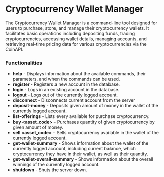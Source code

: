 ﻿# Cryptocurrency Wallet Manager

The Cryptocurrency Wallet Manager is a command-line tool designed for users to purchase, store, and manage their cryptocurrency wallets. It facilitates basic operations including depositing funds, trading cryptocurrencies, accessing wallet details, managing accounts, and retrieving real-time pricing data for various cryptocurrencies via the CoinAPI.

### Functionalities

- __help__ - Displays information about the available commands, their parameters, and when the commands can be used.
- __register <name> <password>__ - Registers a new account in the database.
- __login <name> <password>__ - Logs in an existing account in the database.
- __logout__ - Logs out of the currently logged account.
- __disconnect__ - Disconnects current account from the server
- __deposit-money <amount>__ - Deposits given amount of money in the wallet of the currently logged account.
- __list-offerings__ - Lists every available for purchase cryptocurrency.
- __buy <asset_code> <amount>__ - Purchases quantity of given cryptocurrency by given amount of money.
- __sell <asset_code>__ - Sells cryptocurrency available in the wallet of the currently logged account.
- __get-wallet-summary__ - Shows information about the wallet of the currently logged account, including current balance, which cryptocurrency they have in their wallet, as well as their quantity.
- __get-wallet-overall-summary__ - Shows information about the overall winnings of the currently logged account.
- __shutdown__ - Shuts the server down.
